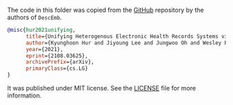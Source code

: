 The code in this folder was copied from the [GitHub](https://github.com/hoon9405/DescEmb) repository by the authors of `DescEmb`. 
```bibtex
@misc{hur2021unifying,
      title={Unifying Heterogenous Electronic Health Records Systems via Text-Based Code Embedding}, 
      author={Kyunghoon Hur and Jiyoung Lee and Jungwoo Oh and Wesley Price and Young-Hak Kim and Edward Choi},
      year={2021},
      eprint={2108.03625},
      archivePrefix={arXiv},
      primaryClass={cs.LG}
}
```
It was published under MIT license. See the [LICENSE](https://github.com/hoon9405/DescEmb/blob/master/LICENSE) file for more information.